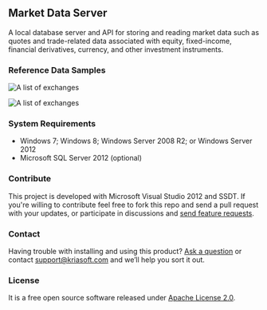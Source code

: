 ## Market Data Server

A local database server and API for storing and reading market data such as quotes and trade-related data associated with equity, fixed-income, financial derivatives, currency, and other investment instruments.

### Reference Data Samples

![A list of exchanges](https://raw.github.com/kriasoft/market-data/master/img/exchange.png)

![A list of exchanges](https://raw.github.com/kriasoft/market-data/master/img/security.png)

### System Requirements

 - Windows 7; Windows 8; Windows Server 2008 R2; or Windows Server 2012
 - Microsoft SQL Server 2012 (optional)

### Contribute

This project is developed with Microsoft Visual Studio 2012 and SSDT. If you're willing to contribute feel free to fork this repo and send a pull request with your updates, or participate in discussions and [send feature requests](https://github.com/kriasoft/market-data/issues/new?labels=enhancement).

### Contact

Having trouble with installing and using this product? [Ask a question](https://github.com/kriasoft/market-data/issues/new?labels=question) or contact support@kriasoft.com and we’ll help you sort it out.

### License

It is a free open source software released under [Apache License 2.0](https://github.com/kriasoft/market-data/blob/master/LICENSE.txt).